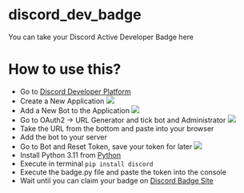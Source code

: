 # discord_dev_badge
You can take your Discord Active Developer Badge here

# How to use this?

- Go to [Discord Developer Platform](https://discord.com/developers/applications)
- Create a New Application
![](https://i.imgur.com/09GOFNd.png)
- Add a New Bot to the Application
![](https://i.imgur.com/9qj7yI7.png)
- Go to OAuth2 -> URL Generator and tick bot and Administrator
![](https://i.imgur.com/jjhvHZ8.png)
- Take the URL from the bottom and paste into your browser
- Add the bot to your server
- Go to Bot and Reset Token, save your token for later
![](https://i.imgur.com/JWNrnQk.png)
- Install Python 3.11 from [Python](https://www.python.org/)
- Execute in terminal `pip install discord`
- Execute the badge.py file and paste the token into the console
- Wait until you can claim your badge on [Discord Badge Site](https://discord.com/developers/active-developer)
